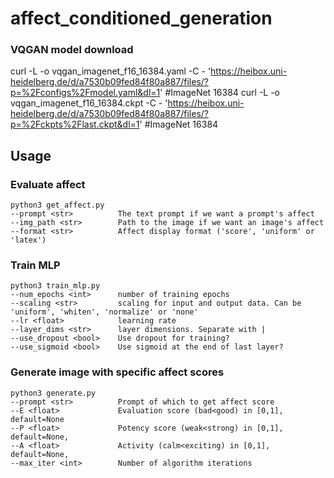 # affect_conditioned_generation


### VQGAN model download
curl -L -o vqgan_imagenet_f16_16384.yaml -C - 'https://heibox.uni-heidelberg.de/d/a7530b09fed84f80a887/files/?p=%2Fconfigs%2Fmodel.yaml&dl=1' #ImageNet 16384
curl -L -o vqgan_imagenet_f16_16384.ckpt -C - 'https://heibox.uni-heidelberg.de/d/a7530b09fed84f80a887/files/?p=%2Fckpts%2Flast.ckpt&dl=1' #ImageNet 16384

## Usage

### Evaluate affect

```
python3 get_affect.py
--prompt <str>          The text prompt if we want a prompt's affect
--img_path <str>        Path to the image if we want an image's affect
--format <str>          Affect display format ('score', 'uniform' or 'latex')
```

### Train MLP

```
python3 train_mlp.py
--num_epochs <int>      number of training epochs
--scaling <str>         scaling for input and output data. Can be 'uniform', 'whiten', 'normalize' or 'none'
--lr <float>            learning rate
--layer_dims <str>      layer dimensions. Separate with |
--use_dropout <bool>    Use dropout for training?
--use_sigmoid <bool>    Use sigmoid at the end of last layer?
```

### Generate image with specific affect scores
```
python3 generate.py
--prompt <str>          Prompt of which to get affect score
--E <float>             Evaluation score (bad<good) in [0,1], default=None
--P <float>             Potency score (weak<strong) in [0,1], default=None,
--A <float>             Activity (calm<exciting) in [0,1], default=None,
--max_iter <int>        Number of algorithm iterations
```
